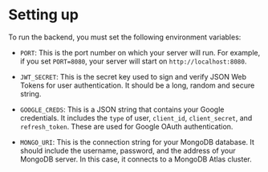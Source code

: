 # Setting up

To run the backend, you must set the following environment variables:

- `PORT`: This is the port number on which your server will run. For example, if you set `PORT=8080`, your server will start on `http://localhost:8080`.

- `JWT_SECRET`: This is the secret key used to sign and verify JSON Web Tokens for user authentication. It should be a long, random and secure string.

- `GOOGLE_CREDS`: This is a JSON string that contains your Google credentials. It includes the `type` of user, `client_id`, `client_secret`, and `refresh_token`. These are used for Google OAuth authentication.

- `MONGO_URI`: This is the connection string for your MongoDB database. It should include the username, password, and the address of your MongoDB server. In this case, it connects to a MongoDB Atlas cluster.

